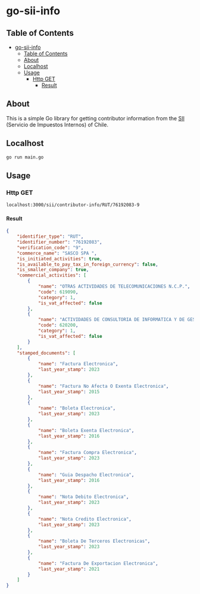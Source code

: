 # go-sii-info

## Table of Contents

- [go-sii-info](#go-sii-info)
  - [Table of Contents](#table-of-contents)
  - [About](#about)
  - [Localhost](#localhost)
  - [Usage](#usage)
    - [Http GET](#http-get)
      - [Result](#result)

## About

This is a simple Go library for getting contributor information from the [SII](https://www.sii.cl/) (Servicio de Impuestos Internos) of Chile.

## Localhost

```bash
go run main.go
```

## Usage

### Http GET

```bash
localhost:3000/sii/contributor-info/RUT/76192083-9
```
#### Result

```json
{
    "identifier_type": "RUT",
    "identifier_number": "76192083",
    "verification_code": "9",
    "commerce_name": "SASCO SPA ",
    "is_initiated_activities": true,
    "is_available_to_pay_tax_in_foreign_currency": false,
    "is_smaller_company": true,
    "commercial_activities": [
        {
            "name": "OTRAS ACTIVIDADES DE TELECOMUNICACIONES N.C.P.",
            "code": 619090,
            "category": 1,
            "is_vat_affected": false
        },
        {
            "name": "ACTIVIDADES DE CONSULTORIA DE INFORMATICA Y DE GESTION DE INSTALACIONE",
            "code": 620200,
            "category": 1,
            "is_vat_affected": false
        }
    ],
    "stamped_documents": [
        {
            "name": "Factura Electronica",
            "last_year_stamp": 2023
        },
        {
            "name": "Factura No Afecta O Exenta Electronica",
            "last_year_stamp": 2015
        },
        {
            "name": "Boleta Electronica",
            "last_year_stamp": 2023
        },
        {
            "name": "Boleta Exenta Electronica",
            "last_year_stamp": 2016
        },
        {
            "name": "Factura Compra Electronica",
            "last_year_stamp": 2023
        },
        {
            "name": "Guia Despacho Electronica",
            "last_year_stamp": 2016
        },
        {
            "name": "Nota Debito Electronica",
            "last_year_stamp": 2023
        },
        {
            "name": "Nota Credito Electronica",
            "last_year_stamp": 2023
        },
        {
            "name": "Boleta De Terceros Electronicas",
            "last_year_stamp": 2023
        },
        {
            "name": "Factura De Exportacion Electronica",
            "last_year_stamp": 2021
        }
    ]
}
```
